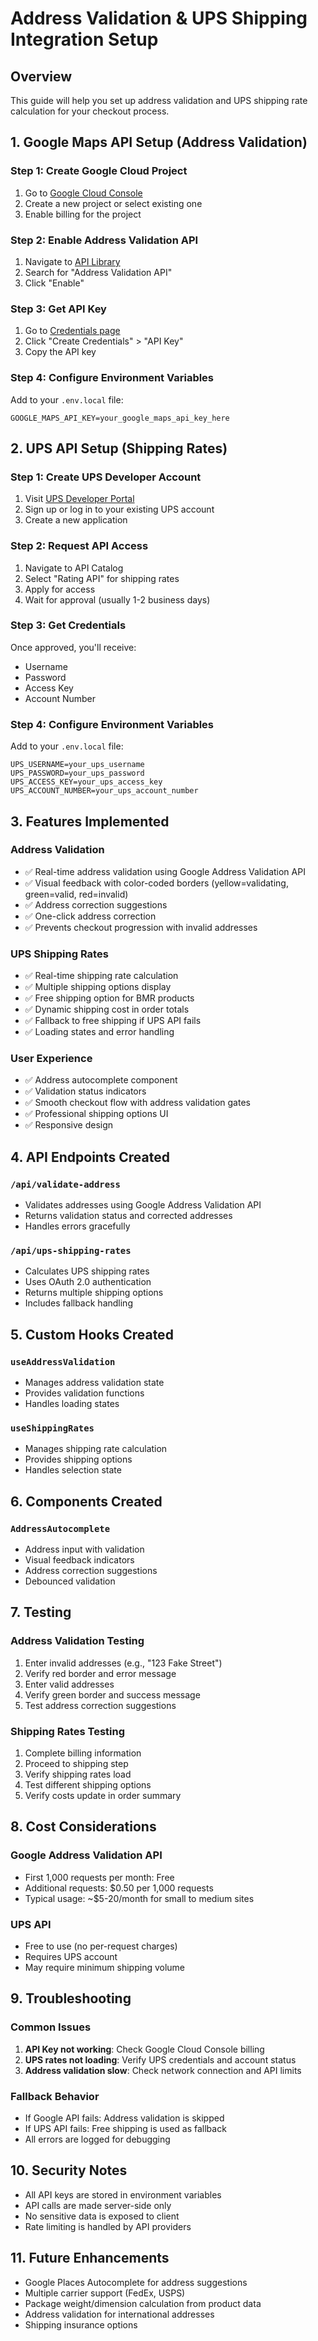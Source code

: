 # Address Validation & UPS Shipping Integration Setup

## Overview
This guide will help you set up address validation and UPS shipping rate calculation for your checkout process.

## 1. Google Maps API Setup (Address Validation)

### Step 1: Create Google Cloud Project
1. Go to [Google Cloud Console](https://console.cloud.google.com/)
2. Create a new project or select existing one
3. Enable billing for the project

### Step 2: Enable Address Validation API
1. Navigate to [API Library](https://console.cloud.google.com/apis/library)
2. Search for "Address Validation API"
3. Click "Enable"

### Step 3: Get API Key
1. Go to [Credentials page](https://console.cloud.google.com/apis/credentials)
2. Click "Create Credentials" > "API Key"
3. Copy the API key

### Step 4: Configure Environment Variables
Add to your `.env.local` file:
```
GOOGLE_MAPS_API_KEY=your_google_maps_api_key_here
```

## 2. UPS API Setup (Shipping Rates)

### Step 1: Create UPS Developer Account
1. Visit [UPS Developer Portal](https://www.ups.com/upsdeveloperkit)
2. Sign up or log in to your existing UPS account
3. Create a new application

### Step 2: Request API Access
1. Navigate to API Catalog
2. Select "Rating API" for shipping rates
3. Apply for access
4. Wait for approval (usually 1-2 business days)

### Step 3: Get Credentials
Once approved, you'll receive:
- Username
- Password
- Access Key
- Account Number

### Step 4: Configure Environment Variables
Add to your `.env.local` file:
```
UPS_USERNAME=your_ups_username
UPS_PASSWORD=your_ups_password
UPS_ACCESS_KEY=your_ups_access_key
UPS_ACCOUNT_NUMBER=your_ups_account_number
```

## 3. Features Implemented

### Address Validation
- ✅ Real-time address validation using Google Address Validation API
- ✅ Visual feedback with color-coded borders (yellow=validating, green=valid, red=invalid)
- ✅ Address correction suggestions
- ✅ One-click address correction
- ✅ Prevents checkout progression with invalid addresses

### UPS Shipping Rates
- ✅ Real-time shipping rate calculation
- ✅ Multiple shipping options display
- ✅ Free shipping option for BMR products
- ✅ Dynamic shipping cost in order totals
- ✅ Fallback to free shipping if UPS API fails
- ✅ Loading states and error handling

### User Experience
- ✅ Address autocomplete component
- ✅ Validation status indicators
- ✅ Smooth checkout flow with address validation gates
- ✅ Professional shipping options UI
- ✅ Responsive design

## 4. API Endpoints Created

### `/api/validate-address`
- Validates addresses using Google Address Validation API
- Returns validation status and corrected addresses
- Handles errors gracefully

### `/api/ups-shipping-rates`
- Calculates UPS shipping rates
- Uses OAuth 2.0 authentication
- Returns multiple shipping options
- Includes fallback handling

## 5. Custom Hooks Created

### `useAddressValidation`
- Manages address validation state
- Provides validation functions
- Handles loading states

### `useShippingRates`
- Manages shipping rate calculation
- Provides shipping options
- Handles selection state

## 6. Components Created

### `AddressAutocomplete`
- Address input with validation
- Visual feedback indicators
- Address correction suggestions
- Debounced validation

## 7. Testing

### Address Validation Testing
1. Enter invalid addresses (e.g., "123 Fake Street")
2. Verify red border and error message
3. Enter valid addresses
4. Verify green border and success message
5. Test address correction suggestions

### Shipping Rates Testing
1. Complete billing information
2. Proceed to shipping step
3. Verify shipping rates load
4. Test different shipping options
5. Verify costs update in order summary

## 8. Cost Considerations

### Google Address Validation API
- First 1,000 requests per month: Free
- Additional requests: $0.50 per 1,000 requests
- Typical usage: ~$5-20/month for small to medium sites

### UPS API
- Free to use (no per-request charges)
- Requires UPS account
- May require minimum shipping volume

## 9. Troubleshooting

### Common Issues
1. **API Key not working**: Check Google Cloud Console billing
2. **UPS rates not loading**: Verify UPS credentials and account status
3. **Address validation slow**: Check network connection and API limits

### Fallback Behavior
- If Google API fails: Address validation is skipped
- If UPS API fails: Free shipping is used as fallback
- All errors are logged for debugging

## 10. Security Notes

- All API keys are stored in environment variables
- API calls are made server-side only
- No sensitive data is exposed to client
- Rate limiting is handled by API providers

## 11. Future Enhancements

- Google Places Autocomplete for address suggestions
- Multiple carrier support (FedEx, USPS)
- Package weight/dimension calculation from product data
- Address validation for international addresses
- Shipping insurance options
